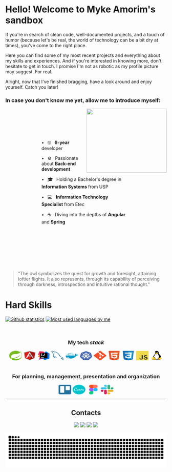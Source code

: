 # Hello! Welcome to Myke Amorim's sandbox

If you're in search of clean code, well-documented projects, and a touch of humor (because let's be real, the world of technology can be a bit dry at times), you've come to the right place. 

Here you can find some of my most recent projects and everything about my skills and experiences. And if you're interested in knowing more, don't hesitate to get in touch. I promise I'm not as robotic as my profile picture may suggest. For real.

Alright, now that I've finished bragging, have a look around and enjoy yourself. Catch you later!

### In case you don't know me yet, allow me to introduce myself:


<img src = "https://i.pinimg.com/originals/83/d5/c1/83d5c1ac8357c1806991e4c226ad6ca1.gif" width = "250px" height="200px" align = "right">
<div style="margin: 113px;">
<p> • &ensp;🤓 &ensp;<b>6-year</b> developer </p>
<p> • &ensp;⚙️  &ensp;Passionate about <b> Back-end development </b> </p>
<p> • &ensp;🎓 &ensp;Holding a Bachelor's degree in <b> Information Systems </b> from USP </p>
<p> • &ensp;💻 &nbsp; <b>Information Technology Specialist </b> from Etec </p>
<p> • &ensp;☕️ &ensp;Diving into the depths of <b> Angular </b> and <b> Spring </b> </p>
</div> <br>

> "The owl symbolizes the quest for growth and foresight, attaining loftier flights. It also represents, through its capability of perceiving through darkness, introspection and intuitive rational thought." <br>

<h1> Hard Skills </h1>

[![Github statistics](https://github-readme-stats.vercel.app/api?username=mykeleony&bg_color=00000000&line_height=33&custom_title=Github+statistics&show_icons=true&theme=midnight-purple#gh-dark-mode-only)](https://github.com/anuraghazra/github-readme-stats#gh-dark-mode-only)
[![Most used languages by me](https://github-readme-stats.vercel.app/api/top-langs/?username=mykeleony&langs_count=4&hide=c&custom_title=Most+used+languages+by+me&card_width=300&theme=midnight-purple&bg_color=00000000)](https://github.com/anuraghazra/github-readme-stats)

<div style="display: inline_block" align = "middle"><br>
  <h3> My tech <i>stack</i> </h3>
  <img align="center" alt="Spring" height="30" width="40" src="https://github.com/devicons/devicon/blob/master/icons/spring/spring-original.svg">
  <img align="center" alt="Angular" height="30" width="40" src="https://github.com/devicons/devicon/blob/master/icons/angularjs/angularjs-original.svg">
  <img align="center" alt="IntelliJ" height="30" width="40" src="https://github.com/devicons/devicon/blob/master/icons/intellij/intellij-original.svg">
  <img align="center" alt="MySQL" height="30" width="40" src="https://github.com/devicons/devicon/blob/master/icons/mysql/mysql-plain.svg">
  <img align="center" alt="Docker" height="30" width="40" src="https://github.com/devicons/devicon/blob/master/icons/docker/docker-plain.svg">
  <img align="center" alt="Kubernetes" height="30" width="40" src="https://github.com/devicons/devicon/blob/master/icons/kubernetes/kubernetes-plain.svg">
  <img align="center" alt="Git" height="30" width="40" src="https://github.com/devicons/devicon/blob/master/icons/git/git-original.svg">
  <img align="center" alt="HTML5" height="30" width="40" src="https://raw.githubusercontent.com/devicons/devicon/master/icons/html5/html5-original.svg">
  <img align="center" alt="CSS3" height="30" width="40" src="https://raw.githubusercontent.com/devicons/devicon/master/icons/css3/css3-original.svg">
  <img align="center" alt="JavaScript" height="30" width="40" src="https://github.com/devicons/devicon/blob/master/icons/javascript/javascript-original.svg">
  <img align="center" alt="Linux" height="30" width="40" src="https://github.com/devicons/devicon/blob/master/icons/linux/linux-original.svg">
</div>
  
<div style="display: inline_block" align = "middle"><br>
  <h3> For planning, management, presentation and organization </h3>
  <img align="center" alt="Trello" height="30" width="40" src="https://github.com/devicons/devicon/blob/master/icons/trello/trello-plain.svg">
  <img align="center" alt="Canva" height="30" width="40" src="https://github.com/devicons/devicon/blob/master/icons/canva/canva-original.svg">
  <img align="center" alt="Figma" height="30" width="40" src="https://github.com/devicons/devicon/blob/master/icons/figma/figma-original.svg">
  <img align="center" alt="Slack" height="30" width="40" src="https://github.com/devicons/devicon/blob/master/icons/slack/slack-original.svg">
</div>
  
---
  
<div align = "middle"> 
  <h2>Contacts</h2>
  <a href="https://www.linkedin.com/in/myke-amorim/" target="_blank"><img src="https://img.shields.io/badge/-LinkedIn-%230077B5?style=for-the-badge&logo=linkedin&logoColor=white" target="_blank"></a> 
  <a href = "mailto:myke.amorim@usp.br"><img src="https://img.shields.io/badge/-Gmail-%23333?style=for-the-badge&logo=gmail&logoColor=white" target="_blank"></a>
  <a href = "https://api.whatsapp.com/send?phone=5511959524009"><img src="https://img.shields.io/badge/WhatsApp-25D366?style=for-the-badge&logo=whatsapp&logoColor=white" target="_blank"></a>
  <a href="https://lichess.org/@/mykebosta" target="_blank"><img src="https://img.shields.io/badge/-LICHESS-orange?style=for-the-badge&logo=Lichess" target="_blank"></a> 
 
  ![Snake animation](https://github.com/mykeleony/mykeleony/blob/output/github-contribution-grid-snake.svg)
